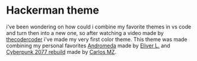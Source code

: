 <!-- # mr-hackerman-theme README

## Working with Markdown

You can author your README using Visual Studio Code. Here are some useful editor keyboard shortcuts:

* Split the editor (`Cmd+\` on macOS or `Ctrl+\` on Windows and Linux).
* Toggle preview (`Shift+Cmd+V` on macOS or `Shift+Ctrl+V` on Windows and Linux).
* Press `Ctrl+Space` (Windows, Linux, macOS) to see a list of Markdown snippets.

## For more information

* [Visual Studio Code's Markdown Support](http://code.visualstudio.com/docs/languages/markdown)
* [Markdown Syntax Reference](https://help.github.com/articles/markdown-basics/)

**Enjoy!** -->

# Hackerman theme

i've been wondering on how could i combine my favorite themes in vs code and turn then into a new one, so after watching a video made by <a href="https://github.com/thecodercoder" target="blank">thecodercoder</a> i've made my very first color theme. This theme was made combining my personal favorites <a href="https://marketplace.visualstudio.com/items?itemName=EliverLara.andromeda" target="blank">Andromeda</a> made by <a href="https://github.com/EliverLara" target="blank">Eliver L.</a> and <a href="https://marketplace.visualstudio.com/items?itemName=Carlos18mz.cyberpunk-2077-rebuild" target="blank">Cyberpunk 2077 rebuild</a> made by <a href="https://github.com/carlos18mz" target="blank">Carlos MZ</a>.
